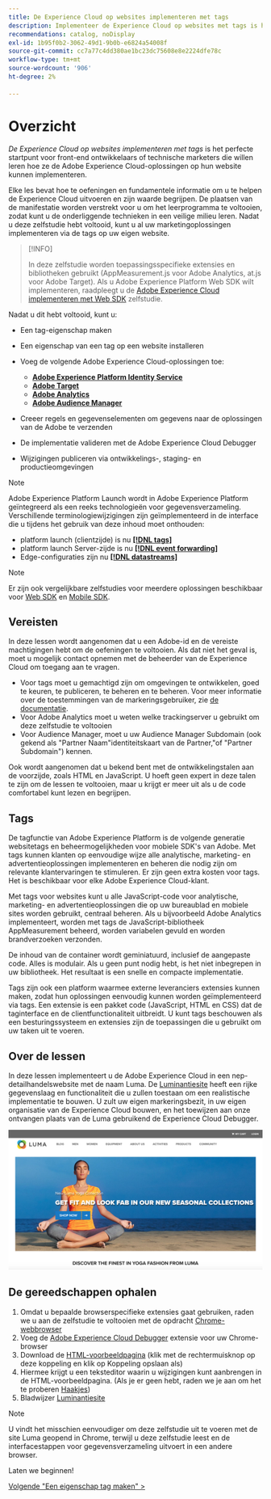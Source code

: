 ```yaml
---
title: De Experience Cloud op websites implementeren met tags
description: Implementeer de Experience Cloud op websites met tags is het perfecte startpunt voor professionele ontwikkelaars of technische marketers die willen leren hoe ze de Adobe Experience Cloud-oplossingen op hun website kunnen implementeren.
recommendations: catalog, noDisplay
exl-id: 1b95f0b2-3062-49d1-9b0b-e6824a54008f
source-git-commit: cc7a77c4dd380ae1bc23dc75608e8e2224dfe78c
workflow-type: tm+mt
source-wordcount: '906'
ht-degree: 2%

---
```


# Overzicht

_De Experience Cloud op websites implementeren met tags_ is het perfecte startpunt voor front-end ontwikkelaars of technische marketers die willen leren hoe ze de Adobe Experience Cloud-oplossingen op hun website kunnen implementeren.

Elke les bevat hoe te oefeningen en fundamentele informatie om u te helpen de Experience Cloud uitvoeren en zijn waarde begrijpen.  De plaatsen van de manifestatie worden verstrekt voor u om het leerprogramma te voltooien, zodat kunt u de onderliggende technieken in een veilige milieu leren. Nadat u deze zelfstudie hebt voltooid, kunt u al uw marketingoplossingen implementeren via de tags op uw eigen website.

>[!INFO]
>
>In deze zelfstudie worden toepassingsspecifieke extensies en bibliotheken gebruikt (AppMeasurement.js voor Adobe Analytics, at.js voor Adobe Target). Als u Adobe Experience Platform Web SDK wilt implementeren, raadpleegt u de [Adobe Experience Cloud implementeren met Web SDK](/help/tutorial-web-sdk/overview.md) zelfstudie.


Nadat u dit hebt voltooid, kunt u:

* Een tag-eigenschap maken

* Een eigenschap van een tag op een website installeren

* Voeg de volgende Adobe Experience Cloud-oplossingen toe:
   * **[Adobe Experience Platform Identity Service](id-service.md)**
   * **[Adobe Target](target.md)**
   * **[Adobe Analytics](analytics.md)**
   * **[Adobe Audience Manager](audience-manager.md)**

* Creeer regels en gegevenselementen om gegevens naar de oplossingen van de Adobe te verzenden

* De implementatie valideren met de Adobe Experience Cloud Debugger

* Wijzigingen publiceren via ontwikkelings-, staging- en productieomgevingen

>[!NOTE]
>
>Adobe Experience Platform Launch wordt in Adobe Experience Platform geïntegreerd als een reeks technologieën voor gegevensverzameling. Verschillende terminologiewijzigingen zijn geïmplementeerd in de interface die u tijdens het gebruik van deze inhoud moet onthouden:
>
> * platform launch (clientzijde) is nu **[[!DNL tags]](https://experienceleague.adobe.com/docs/experience-platform/tags/home.html?lang=nl)**
> * platform launch Server-zijde is nu **[[!DNL event forwarding]](https://experienceleague.adobe.com/docs/experience-platform/tags/event-forwarding/overview.html)**
> * Edge-configuraties zijn nu **[[!DNL datastreams]](https://experienceleague.adobe.com/docs/experience-platform/edge/fundamentals/datastreams.html)**


>[!NOTE]
>
>Er zijn ook vergelijkbare zelfstudies voor meerdere oplossingen beschikbaar voor [Web SDK](../tutorial-web-sdk/overview.md) en [Mobile SDK](../tutorial-mobile-sdk/overview.md).

## Vereisten

In deze lessen wordt aangenomen dat u een Adobe-id en de vereiste machtigingen hebt om de oefeningen te voltooien. Als dat niet het geval is, moet u mogelijk contact opnemen met de beheerder van de Experience Cloud om toegang aan te vragen.

* Voor tags moet u gemachtigd zijn om omgevingen te ontwikkelen, goed te keuren, te publiceren, te beheren en te beheren. Voor meer informatie over de toestemmingen van de markeringsgebruiker, zie [de documentatie](https://experienceleague.adobe.com/docs/experience-platform/tags/admin/user-permissions.html).
* Voor Adobe Analytics moet u weten welke trackingserver u gebruikt om deze zelfstudie te voltooien
* Voor Audience Manager, moet u uw Audience Manager Subdomain (ook gekend als &quot;Partner Naam&quot;identiteitskaart van de Partner,&quot;of &quot;Partner Subdomain&quot;) kennen.

Ook wordt aangenomen dat u bekend bent met de ontwikkelingstalen aan de voorzijde, zoals HTML en JavaScript. U hoeft geen expert in deze talen te zijn om de lessen te voltooien, maar u krijgt er meer uit als u de code comfortabel kunt lezen en begrijpen.

## Tags

De tagfunctie van Adobe Experience Platform is de volgende generatie websitetags en beheermogelijkheden voor mobiele SDK&#39;s van Adobe. Met tags kunnen klanten op eenvoudige wijze alle analytische, marketing- en advertentieoplossingen implementeren en beheren die nodig zijn om relevante klantervaringen te stimuleren. Er zijn geen extra kosten voor tags. Het is beschikbaar voor elke Adobe Experience Cloud-klant.

Met tags voor websites kunt u alle JavaScript-code voor analytische, marketing- en advertentieoplossingen die op uw bureaublad en mobiele sites worden gebruikt, centraal beheren. Als u bijvoorbeeld Adobe Analytics implementeert, worden met tags de JavaScript-bibliotheek AppMeasurement beheerd, worden variabelen gevuld en worden brandverzoeken verzonden.

De inhoud van de container wordt geminiatuurd, inclusief de aangepaste code. Alles is modulair. Als u geen punt nodig hebt, is het niet inbegrepen in uw bibliotheek. Het resultaat is een snelle en compacte implementatie.

Tags zijn ook een platform waarmee externe leveranciers extensies kunnen maken, zodat hun oplossingen eenvoudig kunnen worden geïmplementeerd via tags. Een extensie is een pakket code (JavaScript, HTML en CSS) dat de taginterface en de clientfunctionaliteit uitbreidt. U kunt tags beschouwen als een besturingssysteem en extensies zijn de toepassingen die u gebruikt om uw taken uit te voeren.

## Over de lessen

In deze lessen implementeert u de Adobe Experience Cloud in een nep-detailhandelswebsite met de naam Luma. De [Luminantiesite](https://luma.enablementadobe.com/content/luma/us/en.html) heeft een rijke gegevenslaag en functionaliteit die u zullen toestaan om een realistische implementatie te bouwen. U zult uw eigen markeringsbezit, in uw eigen organisatie van de Experience Cloud bouwen, en het toewijzen aan onze ontvangen plaats van de Luma gebruikend de Experience Cloud Debugger.

[![Luma-website](images/overview-luma.png)](https://luma.enablementadobe.com/content/luma/us/en.html)

## De gereedschappen ophalen

1. Omdat u bepaalde browserspecifieke extensies gaat gebruiken, raden we u aan de zelfstudie te voltooien met de opdracht [Chrome-webbrowser](https://www.google.com/chrome/)
1. Voeg de [Adobe Experience Cloud Debugger](https://chrome.google.com/webstore/detail/adobe-experience-cloud-de/ocdmogmohccmeicdhlhhgepeaijenapj) extensie voor uw Chrome-browser
1. Download de [HTML-voorbeeldpagina](https://www.enablementadobe.com/multi/web/basic-sample.html) (klik met de rechtermuisknop op deze koppeling en klik op Koppeling opslaan als)
1. Hiermee krijgt u een teksteditor waarin u wijzigingen kunt aanbrengen in de HTML-voorbeeldpagina. (Als je er geen hebt, raden we je aan om het te proberen [Haakjes](https://brackets.io/))
1. Bladwijzer [Luminantiesite](https://luma.enablementadobe.com/content/luma/us/en.html)

>[!NOTE]
>
>U vindt het misschien eenvoudiger om deze zelfstudie uit te voeren met de site Luma geopend in Chrome, terwijl u deze zelfstudie leest en de interfacestappen voor gegevensverzameling uitvoert in een andere browser.

Laten we beginnen!

[Volgende &quot;Een eigenschap tag maken&quot; >](create-a-property.md)
